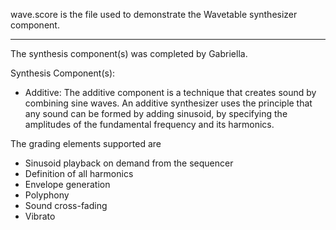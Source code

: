 wave.score is the file used to demonstrate the Wavetable synthesizer component.
____________________________________________________
The synthesis component(s) was completed by Gabriella.

Synthesis Component(s):
- Additive:
The additive component is a technique that creates sound by combining sine waves. An additive synthesizer uses the principle that any sound can be formed by adding sinusoid, by specifying the amplitudes of the fundamental frequency and its harmonics.

The grading elements supported are 
- Sinusoid playback on demand from the sequencer
- Definition of all harmonics
- Envelope generation
- Polyphony
- Sound cross-fading
- Vibrato
